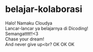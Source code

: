 # belajar-kolaborasi

Halo! Namaku Cloudya<br>
Lancar-lancar ya belajarnya di Dicoding!<br>
Semangatttt!!<3<br>
Chase your dream!<br>
And never give up<br?
OK OK OK
